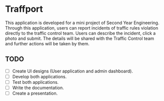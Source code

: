 # Traffport

This application is developed for a mini project of Second Year Engineering. Through this application,
users can report incidents of traffic rules violation directly to the traffic control team.
Users can describe the incident, click a photo and submit. The details will be shared with the Traffic Control team
and further actions will be taken by them.

## TODO
 - [ ] Create UI designs (User application and admin dashboard).
 - [ ] Develop both applications.
 - [ ] Test both applications.
 - [ ] Write the documentation.
 - [ ] Create a presentation.
